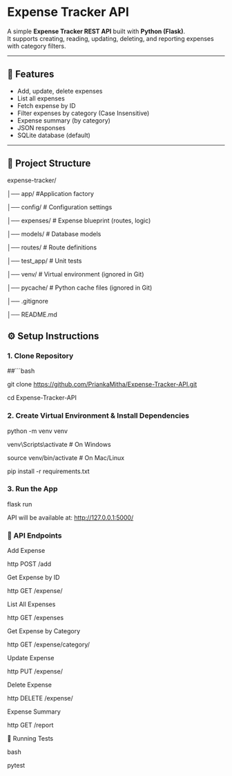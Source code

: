 # Expense Tracker API

A simple **Expense Tracker REST API** built with **Python (Flask)**.  
It supports creating, reading, updating, deleting, and reporting expenses with category filters.

---

## 🚀 Features
- Add, update, delete expenses
- List all expenses
- Fetch expense by ID
- Filter expenses by category (Case Insensitive)
- Expense summary (by category)
- JSON responses
- SQLite database (default)

---

## 📂 Project Structure
expense-tracker/

│── app/ #Application factory

│── config/ # Configuration settings

│── expenses/ # Expense blueprint (routes, logic)

│── models/ # Database models

│── routes/ # Route definitions

│── test_app/ # Unit tests

│── venv/ # Virtual environment (ignored in Git)

│── pycache/ # Python cache files (ignored in Git)

│── .gitignore

│── README.md


## ⚙️ Setup Instructions

### 1. Clone Repository
##```bash

git clone https://github.com/PriankaMitha/Expense-Tracker-API.git

cd Expense-Tracker-API

### 2. Create Virtual Environment & Install Dependencies
python -m venv venv

venv\Scripts\activate   # On Windows

source venv/bin/activate # On Mac/Linux

pip install -r requirements.txt

### 3. Run the App
flask run

API will be available at: http://127.0.0.1:5000/

### 📌 API Endpoints
Add Expense
 
  http
  POST /add

Get Expense by ID
 
  http
  GET /expense/<id>

List All Expenses
  
  http
  GET /expenses

Get Expense by Category
  
  http
  GET /expense/category/<category>

Update Expense
  
  http
  PUT /expense/<id>

Delete Expense
  
  http
  DELETE /expense/<id>

Expense Summary
  
  http
  GET /report
  
  🧪 Running Tests

bash

pytest
